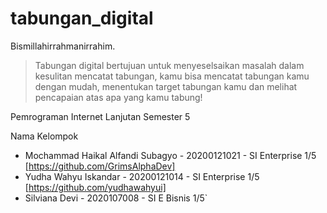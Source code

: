 # tabungan_digital

Bismillahirrahmanirrahim.

>Tabungan digital bertujuan untuk menyeselsaikan masalah dalam kesulitan mencatat tabungan, kamu bisa mencatat tabungan kamu dengan mudah, menentukan target tabungan kamu dan melihat pencapaian atas apa yang kamu tabung!

Pemrograman Internet Lanjutan Semester 5

Nama Kelompok
- Mochammad Haikal Alfandi Subagyo - 20200121021 - SI Enterprise 1/5 [https://github.com/GrimsAlphaDev]
- Yudha Wahyu Iskandar - 20200121014 - SI Enterprise 1/5 [https://github.com/yudhawahyui]
- Silviana Devi - 2020107008 -  SI E Bisnis 1/5`
